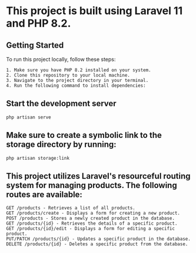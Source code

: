 # This project is built using Laravel 11 and PHP 8.2.

## Getting Started

To run this project locally, follow these steps:

    1. Make sure you have PHP 8.2 installed on your system.
    2. Clone this repository to your local machine.
    3. Navigate to the project directory in your terminal.
    4. Run the following command to install dependencies:

## Start the development server
    php artisan serve

## Make sure to create a symbolic link to the storage directory by running:
    php artisan storage:link

## This project utilizes Laravel's resourceful routing system for managing products. The following routes are available:

    GET /products - Retrieves a list of all products.
    GET /products/create - Displays a form for creating a new product.
    POST /products - Stores a newly created product in the database.
    GET /products/{id} - Retrieves the details of a specific product.
    GET /products/{id}/edit - Displays a form for editing a specific product.
    PUT/PATCH /products/{id} - Updates a specific product in the database.
    DELETE /products/{id} - Deletes a specific product from the database.

